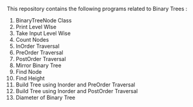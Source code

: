 This repository contains the following programs related to Binary Trees : 

1. BinaryTreeNode Class
2. Print Level WIse
3. Take Input Level Wise
4. Count Nodes
5. InOrder Traversal
6. PreOrder Traversal
7. PostOrder Traversal
8. Mirror Binary Tree
9. Find Node
10. Find Height
11. Build Tree using Inorder and PreOrder Traversal
12. Build Tree using Inorder and PostOrder Traversal
13. Diameter of Binary Tree

